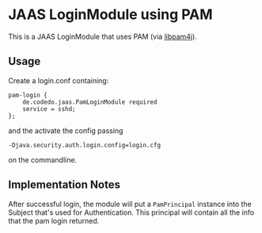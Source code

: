 JAAS LoginModule using PAM
==========================

This is a JAAS LoginModule that uses PAM (via [libpam4j](https://github.com/kohsuke/libpam4j)).

Usage
-----

Create a login.conf containing:

    pam-login {
        de.codedo.jaas.PamLoginModule required
        service = sshd;
    };
    
and the activate the config passing

    -Djava.security.auth.login.config=login.cfg
    
on the commandline.

Implementation Notes
--------------------

After successful login, the module will put a `PamPrincipal` instance into the Subject that's used for Authentication. This principal will contain all the info that the pam login returned. 